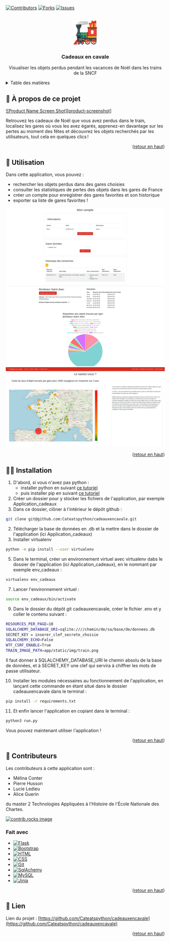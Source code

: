 <a id="readme-top"></a>

[![Contributors](https://img.shields.io/github/contributors/Cateatspython/cadeauxencavale.svg?style=for-the-badge)](https://github.com/Cateatspython/cadeauxencavale/graphs/contributors)
[![Forks](https://img.shields.io/github/forks/Cateatspython/cadeauxencavale.svg?style=for-the-badge)](https://github.com/Cateatspython/cadeauxencavale/network/members)
[![Issues](https://img.shields.io/github/issues/Cateatspython/cadeauxencavale.svg?style=for-the-badge)](https://github.com/Cateatspython/cadeauxencavale/issues)



<!-- PROJECT LOGO -->
<br />
<div align="center">
  <a href="https://github.com/Cateatspython/cadeauxencavale">
    <img src="app/static/img/train.png" alt="Logo" width="80" height="80">
  </a>

<h3 align="center">Cadeaux en cavale</h3>

  <p align="center">
    Visualiser les objets perdus pendant les vacances de Noël dans les trains de la SNCF
  </p>
</div>


<!-- TABLE OF CONTENTS -->
<details>
  <summary>Table des matières</summary>
  <ol>
    <li>
      <a href="#about-the-project">À propos de ce projet</a>
    </li>
    <li><a href="#usage">Utilisation</a></li>
    <li><a href="#getting-started">Installation</a></li>
    <li><a href="#contributing">Contributeurs</a></li>
    <li><a href="#contact">Lien</a></li>
  </ol>
</details>



<!-- ABOUT THE PROJECT -->
<span id="about-the-project"></a>
## 🎁 À propos de ce projet

[![Product Name Screen Shot][product-screenshot]](https://example.com)

Retrouvez les cadeaux de Noël que vous avez perdus dans le train, localisez les gares où vous les avez égarés, apprenez-en davantage sur les pertes au moment des fêtes et découvrez les objets recherchés par les utilisateurs, tout cela en quelques clics !

<p align="right">(<a href="#readme-top">retour en haut</a>)</p>

<span id="usage"></a>
## 🎄 Utilisation

<!--description des fonctionnalités-->

Dans cette application, vous pouvez : 
* rechercher les objets perdus dans des gares choisies
* consulter les statistiques de pertes des objets dans les gares de France
* créer un compte pour enregistrer des gares favorites et son historique
* exporter sa liste de gares favorites !

![Image](./app/static/img/page_moncompte.png)
![Image](./app/static/img/page_recherche.png)
![Image](./app/static/img/page_saviez-vous.png)

<p align="right">(<a href="#readme-top">retour en haut</a>)</p>


<!-- GETTING STARTED -->
<span id="getting-started"></a>
## 🧑‍🎄 Installation

1. D'abord, si vous n'avez pas python : 
    - installer python en suivant <a href="https://www.docstring.fr/formations/faq/configuration/comment-installer-python-sur-mon-ordinateur/">ce tutoriel</a>
    - puis installer pip en suivant <a href="https://docs.python.org/fr/dev/installing/index.html">ce tutoriel</a>
1. Créer un dossier pour y stocker les fichiers de l'application, par exemple Application_cadeaux
1. Dans ce dossier, clôner à l'intérieur le dépôt github  :
```sh
git clone git@github.com:Cateatspython/cadeauxencavale.git
```
2. Télécharger la base de données en .db et la mettre dans le dossier de l'application (ici Application_cadeaux)
3. Installer virtualenv
  ```sh
  python -m pip install --user virtualenv
  ```
5. Dans le terminal, créer un environnement virtuel avec virtualenv dabs le dossier de l'application (ici Application_cadeaux), en le nommant par exemple env_cadeaux :
  ```sh
  virtualenv env_cadeaux
  ```
7. Lancer l'environnement virtuel :
  ```sh
  source env_cadeaux/bin/activate
  ```
9. Dans le dossier du dépôt git cadeauxencavale, créer le fichier .env et y coller le contenu suivant :
  ```sh
  RESOURCES_PER_PAGE=10
  SQLALCHEMY_DATABASE_URI=sqlite:////chemin/de/sa/base/de/donnees.db
  SECRET_KEY = inserer_clef_secrete_choisie
  SQLALCHEMY_ECHO=False
  WTF_CSRF_ENABLE=True
  TRAIN_IMAGE_PATH=app/static/img/train.png
  ```
Il faut donner à SQLALCHEMY_DATABASE_URI le chemin absolu de la base de données, et à SECRET_KEY une clef qui servira à chiffrer les mots de passe utilisateur.

10. Installer les modules nécessaires au fonctionnement de l'application, en lançant cette commande en étant situé dans le dossier cadeauxencavale dans le terminal : 
  ```sh
  pip install -r requirements.txt
  ```
11. Et enfin lancer l'application en copiant dans le terminal :
  ```sh
  python3 run.py
  ```

Vous pouvez maintenant utiliser l'application ! 

<p align="right">(<a href="#readme-top">retour en haut</a>)</p>



<!-- CONTRIBUTING -->
<span id="contributing"></a>
## 🚂 Contributeurs

Les contributeurs à cette application sont :
* Mélina Conter
* Pierre Husson
* Lucie Ledieu
* Alice Guerin

du master 2 Technologies Appliquées à l'Histoire de l'École Nationale des Chartes.


<a href="https://github.com/Cateatspython/cadeauxencavale/graphs/contributors">
  <img src="https://contrib.rocks/image?repo=Cateatspython/cadeauxencavale" alt="contrib.rocks image" />
</a>

<span id="about-the-project"></a>
### Fait avec

* [![Flask](https://img.shields.io/badge/Flask-000?logo=flask&logoColor=fff)](#)
* [![Bootstrap](https://img.shields.io/badge/Bootstrap-7952B3?logo=bootstrap&logoColor=fff)](#)
* [![HTML](https://img.shields.io/badge/HTML-%23E34F26.svg?logo=html5&logoColor=white)](#)
* [![CSS](https://img.shields.io/badge/CSS-1572B6?logo=css3&logoColor=fff)](#)
* [![Git](https://img.shields.io/badge/Git-F05032?logo=git&logoColor=fff)](#)
* [![SqlAchemy](https://img.shields.io/badge/sqlalchemy-D71F00?style=flat&logo=sqlalchemy&logoColor=white)](#)
* [![MySQL](https://img.shields.io/badge/-MySQL-4479A1?style=flat&logo=mysql&labelColor=4479A1&logoColor=FFF)](#)
* [![Jinja](https://img.shields.io/badge/jinja-white.svg?style=flat&logo=jinja&logoColor=B41717)](#)

<p align="right">(<a href="#readme-top">retour en haut</a>)</p>


<!-- CONTACT -->
<span id="contact"></a>
## 🦌 Lien

Lien du projet : [https://github.com/Cateatspython/cadeauxencavale](https://github.com/Cateatspython/cadeauxencavale)

<p align="right">(<a href="#readme-top">retour en haut</a>)</p>
